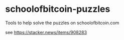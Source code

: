 # schoolofbitcoin-puzzles

Tools to help solve the puzzles on schoolofbitcoin.com

see https://stacker.news/items/908283
